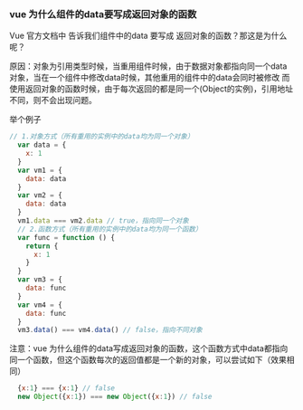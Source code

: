 
### vue 为什么组件的data要写成返回对象的函数
Vue  官方文档中 告诉我们组件中的data 要写成 返回对象的函数？那这是为什么呢？

原因：对象为引用类型时候，当重用组件时候，由于数据对象都指向同一个data对象，当在一个组件中修改data时候，其他重用的组件中的data会同时被修改
而使用返回对象的函数时候，由于每次返回的都是同一个(Object的实例)，引用地址不同，则不会出现问题。

举个例子
```js
// 1.对象方式（所有重用的实例中的data均为同一个对象）
  var data = {
    x: 1
  }
  var vm1 = {
    data: data
  }
  var vm2 = {
    data: data
  }
  vm1.data === vm2.data // true，指向同一个对象
  // 2.函数方式（所有重用的实例中的data均为同一个函数）
  var func = function () {
    return {
      x: 1
    }
  }
  var vm3 = {
    data: func
  }
  var vm4 = {
    data: func
  }
  vm3.data() === vm4.data() // false，指向不同对象

```
注意：vue 为什么组件的data写成返回对象的函数，这个函数方式中data都指向同一个函数，但这个函数每次的返回值都是一个新的对象，可以尝试如下（效果相同）
 
```js
  {x:1} === {x:1} // false
  new Object({x:1}) === new Object({x:1}) // false
```



